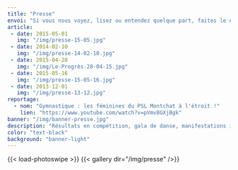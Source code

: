```yaml
---
title: "Presse"
envoi: "Si vous nous voyez, lisez ou entendez quelque part, faites le nous savoir !<br> Envoyez le lien ou la photo de l'article à presse@pslm.fr"
article:
 - date: 2015-05-01
   img: "/img/presse-15-05.jpg"
 - date: 2014-02-10
   img: "/img/presse-14-02-10.jpg"
 - date: 2015-04-28
   img: "/img/Le-Progrès-28-04-15.jpg"
 - date: 2015-05-16
   img: "/img/presse-15-05-16.jpg"
 - date: 2013-12-01
   img: "/img/presse-13-12.jpg"
reportage:
  - nom: "Gymnastique : les féminines du PSL Montchat à l'étroit !"
    lien: "https://www.youtube.com/watch?v=pVmv8GXjBgk"
banner: "/img/banner-presse.jpg"    
description: "Résultats en compétition, gala de danse, manifestations internes,<br> régulièrement le PSLM est cité dans la presse locale et sur internet."  
color: "text-black"
background: "banner-light"
---
```

{{< load-photoswipe >}}
{{< gallery dir="/img/presse" />}}
